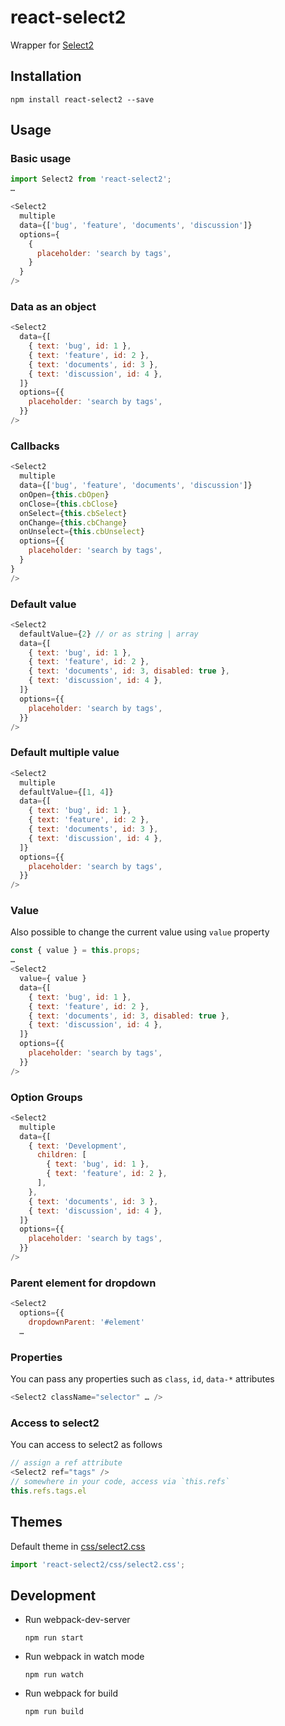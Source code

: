 # react-select2

Wrapper for [Select2](https://select2.github.io/)

## Installation

```
npm install react-select2 --save
```

## Usage

### Basic usage

```js
import Select2 from 'react-select2';
…

<Select2
  multiple
  data={['bug', 'feature', 'documents', 'discussion']}
  options={
    {
      placeholder: 'search by tags',
    }
  }
/>
```

### Data as an object

```js
<Select2
  data={[
    { text: 'bug', id: 1 },
    { text: 'feature', id: 2 },
    { text: 'documents', id: 3 },
    { text: 'discussion', id: 4 },
  ]}
  options={{
    placeholder: 'search by tags',
  }}
/>
```

### Callbacks

```js
<Select2
  multiple
  data={['bug', 'feature', 'documents', 'discussion']}
  onOpen={this.cbOpen}
  onClose={this.cbClose}
  onSelect={this.cbSelect}
  onChange={this.cbChange}
  onUnselect={this.cbUnselect}
  options={{
    placeholder: 'search by tags',
  }
}
/>
```

### Default value

```js
<Select2
  defaultValue={2} // or as string | array
  data={[
    { text: 'bug', id: 1 },
    { text: 'feature', id: 2 },
    { text: 'documents', id: 3, disabled: true },
    { text: 'discussion', id: 4 },
  ]}
  options={{
    placeholder: 'search by tags',
  }}
/>
```

### Default multiple value

```js
<Select2
  multiple
  defaultValue={[1, 4]}
  data={[
    { text: 'bug', id: 1 },
    { text: 'feature', id: 2 },
    { text: 'documents', id: 3 },
    { text: 'discussion', id: 4 },
  ]}
  options={{
    placeholder: 'search by tags',
  }}
/>
```

### Value

Also possible to change the current value using `value` property

```js
const { value } = this.props;
…
<Select2
  value={ value }
  data={[
    { text: 'bug', id: 1 },
    { text: 'feature', id: 2 },
    { text: 'documents', id: 3, disabled: true },
    { text: 'discussion', id: 4 },
  ]}
  options={{
    placeholder: 'search by tags',
  }}
/>
```

### Option Groups

```js
<Select2
  multiple
  data={[
    { text: 'Development',
      children: [
        { text: 'bug', id: 1 },
        { text: 'feature', id: 2 },
      ],
    },
    { text: 'documents', id: 3 },
    { text: 'discussion', id: 4 },
  ]}
  options={{
    placeholder: 'search by tags',
  }}
/>
```

### Parent element for dropdown

```js
<Select2
  options={{
    dropdownParent: '#element'
  …
```

### Properties

You can pass any properties such as `class`, `id`, `data-*` attributes

```js
<Select2 className="selector" … />
```

### Access to select2

You can access to select2 as follows
```js
// assign a ref attribute
<Select2 ref="tags" />
// somewhere in your code, access via `this.refs`
this.refs.tags.el
```

## Themes

Default theme in [css/select2.css](css/select2.css)

```js
import 'react-select2/css/select2.css';
```

## Development

- Run webpack-dev-server
  ```
  npm run start
  ```

- Run webpack in watch mode
  ```
  npm run watch
  ```

- Run webpack for build
  ```
  npm run build
  ```
